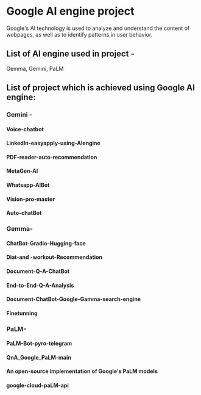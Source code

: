 # Google AI engine project
Google's AI technology is used to analyze and understand the content of webpages, as well as to identify patterns in user behavior.
## List of AI engine used in project -
Gemma, Gemini, PaLM
## List of project which is achieved using Google AI engine:
### Gemini - 
#### Voice-chatbot
#### LinkedIn-easyapply-using-AIengine
#### PDF-reader-auto-recommendation
#### MetaGen-AI
#### Whatsapp-AIBot
#### Vision-pro-master
#### Auto-chatBot
### Gemma-
#### ChatBot-Gradio-Hugging-face
#### Diat-and -workout-Recommendation
#### Document-Q-A-ChatBot
#### End-to-End-Q-A-Analysis
#### Document-ChatBot-Google-Gamma-search-engine
#### Finetunning
### PaLM-
#### PaLM-Bot-pyro-telegram
#### QnA_Google_PaLM-main
#### An open-source implementation of Google's PaLM models
#### google-cloud-paLM-api

